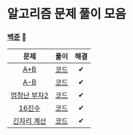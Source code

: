# 알고리즘 문제 풀이 모음

### [백준](https://solved.ac/) 🤪

|문제|풀이|해결|
|:---:|:---:|:---:|
|[A+B](https://www.acmicpc.net/problem/1000)|[코드](Baekjoon/1000.js)|✔|
|[A-B](https://www.acmicpc.net/problem/1001)|[코드](Baekjoon/1000.js)|✔|
|[엄청난 부자2](https://www.acmicpc.net/problem/1271)|[코드](Baekjoon/1271.js)|✔|
|[16진수](https://www.acmicpc.net/problem/1550)|[코드](Baekjoon/1550.js)|✔|
|[긴자리 계산](https://www.acmicpc.net/problem/2338)|[코드](Baekjoon/2338.js)|✔|
